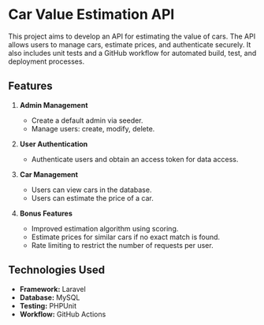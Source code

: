 # Car Value Estimation API

This project aims to develop an API for estimating the value of cars. The API allows users to manage cars, estimate prices, and authenticate securely. It also includes unit tests and a GitHub workflow for automated build, test, and deployment processes.

## Features

1. **Admin Management**
   - Create a default admin via seeder.
   - Manage users: create, modify, delete.

2. **User Authentication**
   - Authenticate users and obtain an access token for data access.

3. **Car Management**
   - Users can view cars in the database.
   - Users can estimate the price of a car.

4. **Bonus Features**
   - Improved estimation algorithm using scoring.
   - Estimate prices for similar cars if no exact match is found.
   - Rate limiting to restrict the number of requests per user.

## Technologies Used

- **Framework:** Laravel
- **Database:** MySQL
- **Testing:** PHPUnit
- **Workflow:** GitHub Actions


